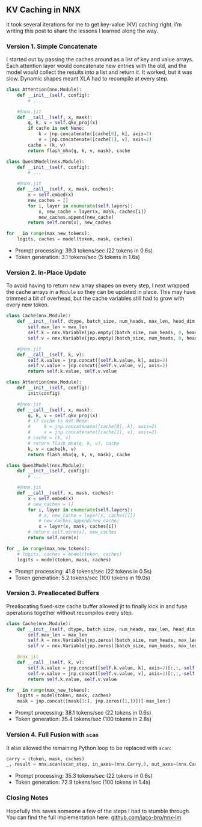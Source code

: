 ## KV Caching in NNX

It took several iterations for me to get key-value (KV) caching right. I’m writing this post to share the lessons I learned along the way.

### Version 1. Simple Concatenate

I started out by passing the caches around as a list of key and value arrays. Each attention layer would concatenate new entries with the old, and the model would collect the results into a list and return it. It worked, but it was slow. Dynamic shapes meant XLA had to recompile at every step.

```python  
class Attention(nnx.Module):
    def __init__(self, config):
        # ...

    #@nnx.jit
    def __call__(self, x, mask):
        q, k, v = self.qkv_proj(x)
        if cache is not None:
            k = jnp.concatenate([cache[0], k], axis=2) 
            v = jnp.concatenate([cache[1], v], axis=2) 
        cache = (k, v)
        return flash_mha(q, k, v, mask), cache

class Qwen3Model(nnx.Module):
    def __init__(self, config):
        # ...

    #@nnx.jit
    def __call__(self, x, mask, caches):
        x = self.embed(x)
        new_caches = []
        for i, layer in enumerate(self.layers):
            x, new_cache = layer(x, mask, caches[i])
            new_caches.append(new_cache)
        return self.norm(x), new_caches

for _ in range(max_new_tokens):  
    logits, caches = model(token, mask, caches)
```

- Prompt processing: 39.3 tokens/sec (22 tokens in 0.6s)
- Token generation: 3.1 tokens/sec (5 tokens in 1.6s)

### Version 2. In-Place Update

To avoid having to return new array shapes on every step, I next wrapped the cache arrays in a `Module` so they can be updated in place. This may have trimmed a bit of overhead, but the cache variables still had to grow with every new token.

```python
class Cache(nnx.Module):
    def __init__(self, dtype, batch_size, num_heads, max_len, head_dim, k=None, v=None):
        self.max_len = max_len
        self.k = nnx.Variable(jnp.empty((batch_size, num_heads, 0, head_dim), dtype=dtype)) if k is None else nnx.Variable(k)
        self.v = nnx.Variable(jnp.empty((batch_size, num_heads, 0, head_dim), dtype=dtype)) if v is None else nnx.Variable(v)

    #@nnx.jit
    def __call__(self, k, v):
        self.k.value = jnp.concat([self.k.value, k], axis=2)
        self.v.value = jnp.concat([self.v.value, v], axis=2)
        return self.k.value, self.v.value

class Attention(nnx.Module):
    def __init__(self, config):
        init(config)

    #@nnx.jit
    def __call__(self, x, mask):
        q, k, v = self.qkv_proj(x)
        # if cache is not None:
        #     k = jnp.concatenate([cache[0], k], axis=2) 
        #     v = jnp.concatenate([cache[1], v], axis=2) 
        # cache = (k, v)
        # return flash_mha(q, k, v), cache
        k, v = cache(k, v)
        return flash_mha(q, k, v, mask), cache

class Qwen3Model(nnx.Module):
    def __init__(self, config):
        # ...

    #@nnx.jit
    def __call__(self, x, mask, caches):
        x = self.embed(x)
        # new_caches = []
        for i, layer in enumerate(self.layers):
            # x, new_cache = layer(x, caches[i])
            # new_caches.append(new_cache)
            x = layer(x, mask, caches[i])
        # return self.norm(x), new_caches
        return self.norm(x)

for _ in range(max_new_tokens):  
    # logits, caches = model(token, caches)
    logits = model(token, mask, caches)
```

- Prompt processing: 41.8 tokens/sec (22 tokens in 0.5s)
- Token generation: 5.2 tokens/sec (100 tokens in 19.0s)

### Version 3. Preallocated Buffers

Preallocating fixed-size cache buffer allowed jit to finally kick in and fuse operations together without recompiles every step.

```python
class Cache(nnx.Module):
    def __init__(self, dtype, batch_size, num_heads, max_len, head_dim, k=None, v=None):
        self.max_len = max_len
        self.k = nnx.Variable(jnp.zeros((batch_size, num_heads, max_len, head_dim), dtype=dtype)) if k is None else nnx.Variable(k)
        self.v = nnx.Variable(jnp.zeros((batch_size, num_heads, max_len, head_dim), dtype=dtype)) if v is None else nnx.Variable(v)

    @nnx.jit
    def __call__(self, k, v):
        self.k.value = jnp.concat([self.k.value, k], axis=2)[:,:,-self.max_len:,:]
        self.v.value = jnp.concat([self.v.value, v], axis=2)[:,:,-self.max_len:,:]
        return self.k.value, self.v.value

for _ in range(max_new_tokens):  
    logits = model(token, mask, caches)
    mask = jnp.concat([mask[1:], jnp.zeros((1,))])[-max_len:]
```

- Prompt processing: 38.1 tokens/sec (22 tokens in 0.6s)
- Token generation: 35.4 tokens/sec (100 tokens in 2.8s)

### Version 4. Full Fusion with `scan`

It also allowed the remaining Python loop to be replaced with `scan`:

```python
carry = (token, mask, caches)
_, result = nnx.scan(scan_step, in_axes=(nnx.Carry,), out_axes=(nnx.Carry, 1), length=max_new_tokens)(carry)
```

- Prompt processing: 35.3 tokens/sec (22 tokens in 0.6s)
- Token generation: 72.9 tokens/sec (100 tokens in 1.4s)

### Closing Notes

Hopefully this saves someone a few of the steps I had to stumble through. You can find the full implementation here: [github.com/jaco-bro/nnx-lm](https://pypi.org/project/nnx-lm)
